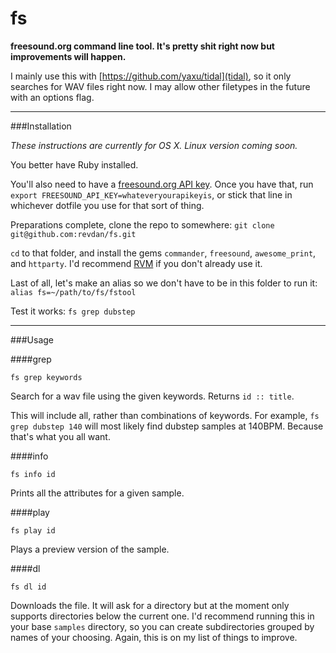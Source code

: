 fs
==

__freesound.org command line tool. It's pretty shit right now but improvements will happen.__

I mainly use this with [https://github.com/yaxu/tidal](tidal), so it only searches for WAV files right now. I may allow other filetypes in the future with an options flag.

---

###Installation

*These instructions are currently for OS X. Linux version coming soon.*

You better have Ruby installed.

You'll also need to have a [freesound.org API key](http://www.freesound.org/api/apply/). Once you have that, run `export FREESOUND_API_KEY=whateveryourapikeyis`, or stick that line in whichever dotfile you use for that sort of thing. 

Preparations complete, clone the repo to somewhere: `git clone git@github.com:revdan/fs.git`

`cd` to that folder, and install the gems `commander`, `freesound`, `awesome_print`, and `httparty`. I'd recommend [RVM](https://rvm.io/) if you don't already use it.

Last of all, let's make an alias so we don't have to be in this folder to run it: `alias fs=~/path/to/fs/fstool`

Test it works: `fs grep dubstep`

---

###Usage

####grep
   
    fs grep keywords
   
Search for a wav file using the given keywords. Returns `id :: title`.

This will include all, rather than combinations of keywords. For example, `fs grep dubstep 140` will most likely find dubstep samples at 140BPM. Because that's what you all want.

####info

    fs info id
    
Prints all the attributes for a given sample.

####play

    fs play id
    
Plays a preview version of the sample.

####dl

    fs dl id
    
Downloads the file. It will ask for a directory but at the moment only supports directories below the current one. I'd recommend running this in your base `samples` directory, so you can create subdirectories grouped by names of your choosing. Again, this is on my list of things to improve.

